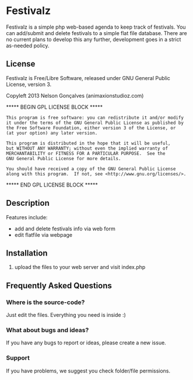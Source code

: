 # Festivalz

Festivalz is a simple php web-based agenda to keep track of festivals. You can add/submit and delete festivals to a simple flat file database. There are no current plans to develop this any further, development goes in a strict as-needed policy.


## License
Festivalz is Free/Libre Software, released under GNU General Public License, version 3.

Copyleft 2013 Nelson Gonçalves (animaxionstudioz.com)

 ***** BEGIN GPL LICENSE BLOCK *****

    This program is free software: you can redistribute it and/or modify
    it under the terms of the GNU General Public License as published by
    the Free Software Foundation, either version 3 of the License, or
    (at your option) any later version.

    This program is distributed in the hope that it will be useful,
    but WITHOUT ANY WARRANTY; without even the implied warranty of
    MERCHANTABILITY or FITNESS FOR A PARTICULAR PURPOSE.  See the
    GNU General Public License for more details.

    You should have received a copy of the GNU General Public License
    along with this program.  If not, see <http://www.gnu.org/licenses/>.

 ***** END GPL LICENSE BLOCK *****

## Description

Features include:

* add and delete festivals info via web form
* edit flatfile via webpage

 

## Installation
1.  upload the files to your web server and visit index.php


## Frequently Asked Questions

### Where is the source-code?
Just edit the files. Everything you need is inside :)

### What about bugs and ideas?
If you have any bugs to report or ideas, please create a new issue.

 

### Support
If you have problems, we suggest you check folder/file permissions.
